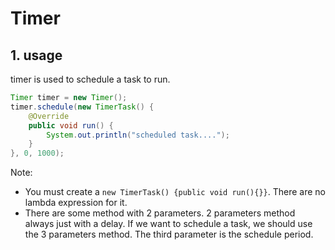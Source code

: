 # Timer

## 1. usage

timer is used to schedule a task to run.

```java
Timer timer = new Timer();
timer.schedule(new TimerTask() {
    @Override
    public void run() {
        System.out.println("scheduled task....");
    }
}, 0, 1000);
```

Note:

-   You must create a `new TimerTask() {public void run(){}}`. There are no lambda expression for it.
-   There are some method with 2 parameters. 2 parameters method always just with a delay. If we want to schedule a task, we should use the 3 parameters method. The third parameter is the schedule period.